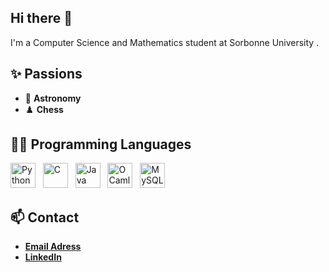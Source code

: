 ## Hi there 👋 
I'm a Computer Science and Mathematics student at Sorbonne University . 

## ✨ Passions
- 🔭 **Astronomy**
- ♟️ **Chess**

## 👨‍💻 Programming Languages
<p>
  <img src="https://skillicons.dev/icons?i=python" alt="Python" width="40" height="40"/>&nbsp;&nbsp;
  <img src="https://skillicons.dev/icons?i=c" alt="C" width="40" height="40"/>&nbsp;&nbsp;
  <img src="https://skillicons.dev/icons?i=java" alt="Java" width="40" height="40"/>&nbsp;&nbsp;
  <img src="https://skillicons.dev/icons?i=ocaml" alt="OCaml" width="40" height="40"/>&nbsp;&nbsp;
  <img src="https://skillicons.dev/icons?i=mysql" alt="MySQL" width="40" height="40"/>
</p>


## 📫 Contact
- [**Email Adress**](mailto:Belgacem.Smaali@etu.sorbonne-universite.fr)
- [**LinkedIn**](https://www.linkedin.com/in/belgacem-s-a021a7304/)
